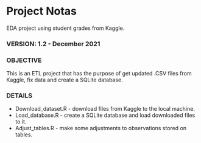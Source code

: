 # Project Notas
EDA project using student grades from Kaggle.

### VERSION: 1.2 - December 2021

### OBJECTIVE
This is an ETL project that has the purpose of get updated .CSV files from Kaggle, fix data and create a SQLite database.

### DETAILS
* Download_dataset.R - download files from Kaggle to the local machine.
* Load_database.R - create a SQLite database and load downloaded files to it.
* Adjust_tables.R - make some adjustments to observations stored on tables.
